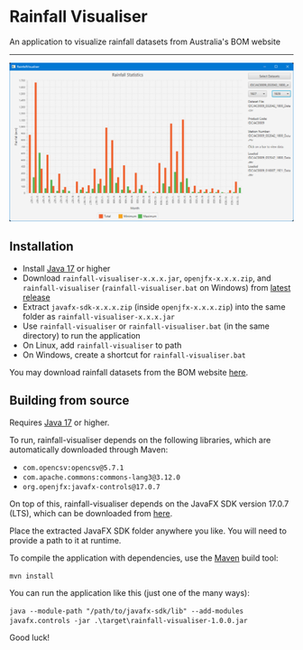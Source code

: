 # Rainfall Visualiser

An application to visualize rainfall datasets from Australia's BOM website

---

![](https://raw.githubusercontent.com/calebwebster/rainfall-visualiser/main/screenshot.png)

## Installation

- Install [Java 17](https://www.oracle.com/java/technologies/javase/jdk17-archive-downloads.html) or higher
- Download `rainfall-visualiser-x.x.x.jar`, `openjfx-x.x.x.zip`, and `rainfall-visualiser` (`rainfall-visualiser.bat` on Windows) from [latest release](https://github.com/calebwebster/rainfall-visualiser/releases/latest)
- Extract `javafx-sdk-x.x.x.zip` (inside `openjfx-x.x.x.zip`) into the same folder as `rainfall-visualiser-x.x.x.jar`
- Use `rainfall-visualiser` or `rainfall-visualiser.bat` (in the same directory) to run the application
- On Linux, add `rainfall-visualiser` to path
- On Windows, create a shortcut for `rainfall-visualiser.bat` 

You may download rainfall datasets from the BOM website [here](http://www.bom.gov.au/climate/data/index.shtml).

## Building from source

Requires [Java 17](https://www.oracle.com/java/technologies/javase/jdk17-archive-downloads.html) or higher.

To run, rainfall-visualiser depends on the following libraries, which are automatically downloaded through Maven:

- `com.opencsv:opencsv@5.7.1`
- `com.apache.commons:commons-lang3@3.12.0`
- `org.openjfx:javafx-controls@17.0.7`

On top of this, rainfall-visualiser depends on the JavaFX SDK version 17.0.7 (LTS), which can be downloaded from [here](https://gluonhq.com/products/javafx/).

Place the extracted JavaFX SDK folder anywhere you like. You will need to provide a path to it at runtime.

To compile the application with dependencies, use the [Maven](https://maven.apache.org/download.cgi) build tool:

```mvn install```

You can run the application like this (just one of the many ways):

```java --module-path "/path/to/javafx-sdk/lib" --add-modules javafx.controls -jar .\target\rainfall-visualiser-1.0.0.jar```

Good luck!
 

